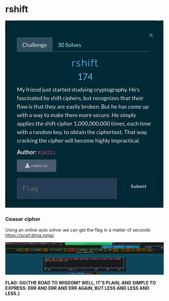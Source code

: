 # rshift

![chall](challenge.png)

### Ceasar cipher

Using an online auto solver we can get the flag in a matter of seconds https://scwf.dima.ninja/

![solved](solved.png)



**FLAG: GG{THE ROAD TO WISDOM? WELL, IT'S PLAIN; AND SIMPLE TO EXPRESS: ERR AND ERR AND ERR AGAIN, BUT LESS AND LESS AND LESS.}**
